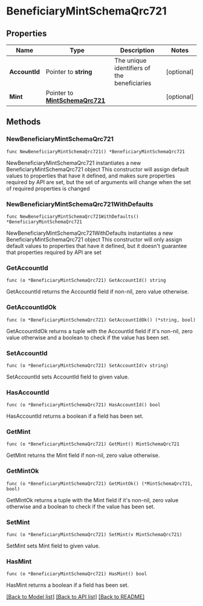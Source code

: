 # BeneficiaryMintSchemaQrc721

## Properties

Name | Type | Description | Notes
------------ | ------------- | ------------- | -------------
**AccountId** | Pointer to **string** | The unique identifiers of the beneficiaries | [optional] 
**Mint** | Pointer to [**MintSchemaQrc721**](MintSchemaQrc721.md) |  | [optional] 

## Methods

### NewBeneficiaryMintSchemaQrc721

`func NewBeneficiaryMintSchemaQrc721() *BeneficiaryMintSchemaQrc721`

NewBeneficiaryMintSchemaQrc721 instantiates a new BeneficiaryMintSchemaQrc721 object
This constructor will assign default values to properties that have it defined,
and makes sure properties required by API are set, but the set of arguments
will change when the set of required properties is changed

### NewBeneficiaryMintSchemaQrc721WithDefaults

`func NewBeneficiaryMintSchemaQrc721WithDefaults() *BeneficiaryMintSchemaQrc721`

NewBeneficiaryMintSchemaQrc721WithDefaults instantiates a new BeneficiaryMintSchemaQrc721 object
This constructor will only assign default values to properties that have it defined,
but it doesn't guarantee that properties required by API are set

### GetAccountId

`func (o *BeneficiaryMintSchemaQrc721) GetAccountId() string`

GetAccountId returns the AccountId field if non-nil, zero value otherwise.

### GetAccountIdOk

`func (o *BeneficiaryMintSchemaQrc721) GetAccountIdOk() (*string, bool)`

GetAccountIdOk returns a tuple with the AccountId field if it's non-nil, zero value otherwise
and a boolean to check if the value has been set.

### SetAccountId

`func (o *BeneficiaryMintSchemaQrc721) SetAccountId(v string)`

SetAccountId sets AccountId field to given value.

### HasAccountId

`func (o *BeneficiaryMintSchemaQrc721) HasAccountId() bool`

HasAccountId returns a boolean if a field has been set.

### GetMint

`func (o *BeneficiaryMintSchemaQrc721) GetMint() MintSchemaQrc721`

GetMint returns the Mint field if non-nil, zero value otherwise.

### GetMintOk

`func (o *BeneficiaryMintSchemaQrc721) GetMintOk() (*MintSchemaQrc721, bool)`

GetMintOk returns a tuple with the Mint field if it's non-nil, zero value otherwise
and a boolean to check if the value has been set.

### SetMint

`func (o *BeneficiaryMintSchemaQrc721) SetMint(v MintSchemaQrc721)`

SetMint sets Mint field to given value.

### HasMint

`func (o *BeneficiaryMintSchemaQrc721) HasMint() bool`

HasMint returns a boolean if a field has been set.


[[Back to Model list]](../README.md#documentation-for-models) [[Back to API list]](../README.md#documentation-for-api-endpoints) [[Back to README]](../README.md)


